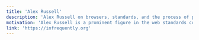 ```yaml
---
title: 'Alex Russell'
description: 'Alex Russell on browsers, standards, and the process of progress.'
motivation: 'Alex Russell is a prominent figure in the web standards community, known for his work on browsers and the evolution of web technologies. His insights into the development process and the future of the web are invaluable for anyone interested in the technical underpinnings of modern web applications.'
link: 'https://infrequently.org'
---
```

